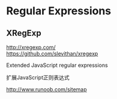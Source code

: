 # Regular Expressions  




## XRegExp  

http://xregexp.com/  
https://github.com/slevithan/xregexp  

Extended JavaScript regular expressions

扩展JavaScript正则表达式




http://www.runoob.com/sitemap



